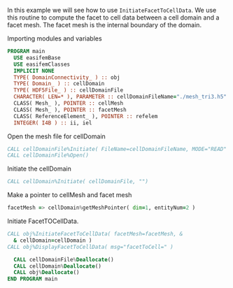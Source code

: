 In this example we will see how to use `InitiateFacetToCellData`. We use this routine to compute the facet to cell data between a cell domain and a facet mesh. The facet mesh is the internal boundary of the domain.

Importing modules and variables

```fortran
PROGRAM main
  USE easifemBase
  USE easifemClasses
  IMPLICIT NONE
  TYPE( DomainConnectivity_ ) :: obj
  TYPE( Domain_ ) :: cellDomain
  TYPE( HDF5File_ ) :: cellDomainFile
  CHARACTER( LEN=* ), PARAMETER :: cellDomainFileName="./mesh_tri3.h5"
  CLASS( Mesh_ ), POINTER :: cellMesh
  CLASS( Mesh_ ), POINTER :: facetMesh
  CLASS( ReferenceElement_ ), POINTER :: refelem
  INTEGER( I4B ) :: ii, iel
```

Open the mesh file for cellDomain

```fortran
CALL cellDomainFile%Initiate( FileName=cellDomainFileName, MODE="READ" )
CALL cellDomainFile%Open()
```

Initiate the cellDomain

```fortran
CALL cellDomain%Initiate( cellDomainFile, "")
```

Make a pointer to cellMesh and facet mesh

```fortran
facetMesh => cellDomain%getMeshPointer( dim=1, entityNum=2 )
```

Initiate FacetTOCellData.

```fortran
CALL obj%InitiateFacetToCellData( facetMesh=facetMesh, &
  & cellDomain=cellDomain )
CALL obj%DisplayFacetToCellData( msg="facetToCell=" )
```

```fortran
  CALL cellDomainFile%Deallocate()
  CALL cellDomain%Deallocate()
  CALL obj%Deallocate()
END PROGRAM main
```
